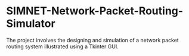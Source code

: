 # SIMNET-Network-Packet-Routing-Simulator
The project involves the designing and simulation of a network packet routing system illustrated using a Tkinter GUI. 
